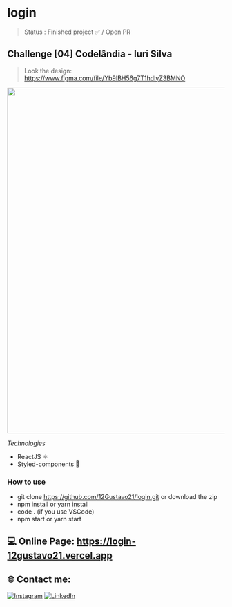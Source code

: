 # login

> Status : Finished project ✅ / Open PR

## Challenge [04] Codelândia - Iuri Silva
>Look the design: https://www.figma.com/file/Yb9IBH56g7T1hdIyZ3BMNO

<img width ='800px' src ='./src/assets/gif/Recording.gif' />

*Technologies*

+ ReactJS ⚛️
+ Styled-components 💅

### How to use
 
- git clone https://github.com/12Gustavo21/login.git or download the zip
- npm install or yarn install
- code . (if you use VSCode)
- npm start or yarn start
 
 ## 💻 Online Page: https://login-12gustavo21.vercel.app

## 🌐 Contact me:
[![Instagram](https://img.shields.io/badge/Instagram-%23E4405F.svg?logo=Instagram&logoColor=white)](https://instagram.com/gualmda) [![LinkedIn](https://img.shields.io/badge/LinkedIn-%230077B5.svg?logo=linkedin&logoColor=white)](https://linkedin.com/in/12gustavo21)
